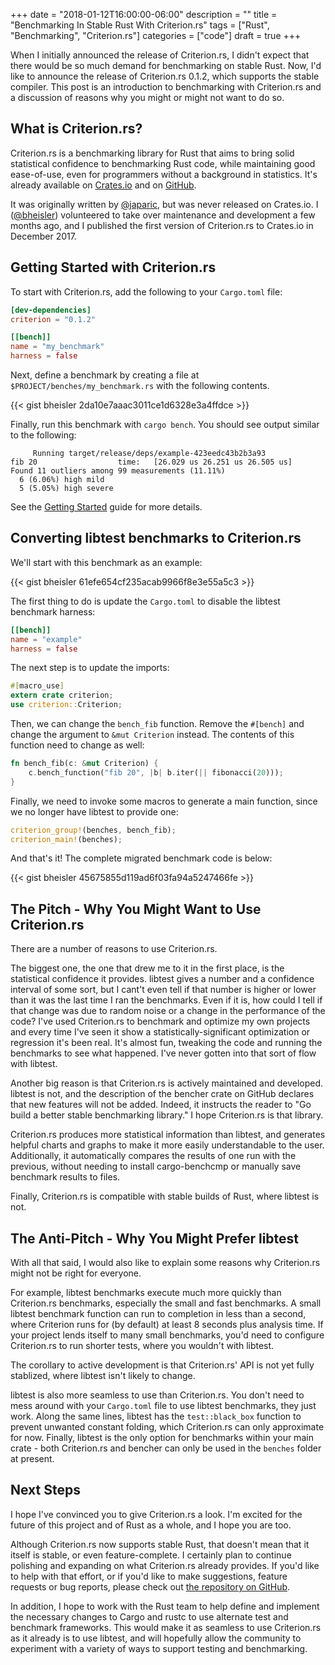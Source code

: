+++
date = "2018-01-12T16:00:00-06:00"
description = ""
title = "Benchmarking In Stable Rust With Criterion.rs"
tags = ["Rust", "Benchmarking", "Criterion.rs"]
categories = ["code"]
draft = true
+++

When I initially announced the release of Criterion.rs, I didn't expect that
there would be so much demand for benchmarking on stable Rust. Now, I'd like to
announce the release of Criterion.rs 0.1.2, which supports the stable compiler.
This post is an introduction to benchmarking with Criterion.rs and a discussion
of reasons why you might or might not want to do so.

## What is Criterion.rs?

Criterion.rs is a benchmarking library for Rust that aims to bring solid
statistical confidence to benchmarking Rust code, while maintaining good
ease-of-use, even for programmers without a background in statistics. It's
already available on [Crates.io](https://crates.io/crates/criterion) and on
[GitHub](https://github.com/japaric/criterion.rs).

It was originally written by [@japaric](https://github.com/japaric/), but was
never released on Crates.io. I ([@bheisler](https://github.com/bheisler))
volunteered to take over maintenance and development a few months ago, and I
published the first version of Criterion.rs to Crates.io in December 2017.

## Getting Started with Criterion.rs

To start with Criterion.rs, add the following to your `Cargo.toml` file:

```toml
[dev-dependencies]
criterion = "0.1.2"

[[bench]]
name = "my_benchmark"
harness = false
```

Next, define a benchmark by creating a file at `$PROJECT/benches/my_benchmark.rs` with the following contents.

{{< gist bheisler 2da10e7aaac3011ce1d6328e3a4ffdce >}}

Finally, run this benchmark with `cargo bench`. You should see output similar to the following:

```
     Running target/release/deps/example-423eedc43b2b3a93
fib 20                  time:   [26.029 us 26.251 us 26.505 us]
Found 11 outliers among 99 measurements (11.11%)
  6 (6.06%) high mild
  5 (5.05%) high severe
```

See the [Getting Started](https://japaric.github.io/criterion.rs/book/getting_started.html) guide for more details.


## Converting libtest benchmarks to Criterion.rs

We'll start with this benchmark as an example:

{{< gist bheisler 61efe654cf235acab9966f8e3e55a5c3 >}}

The first thing to do is update the `Cargo.toml` to disable the libtest
benchmark harness:

```toml
[[bench]]
name = "example"
harness = false
```

The next step is to update the imports:

```rust
#[macro_use]
extern crate criterion;
use criterion::Criterion;
```

Then, we can change the `bench_fib` function. Remove the `#[bench]` and change
the argument to `&mut Criterion` instead. The contents of this function need to
change as well:

```rust
fn bench_fib(c: &mut Criterion) {
    c.bench_function("fib 20", |b| b.iter(|| fibonacci(20)));
}
```

Finally, we need to invoke some macros to generate a main function, since we
no longer have libtest to provide one:

```rust
criterion_group!(benches, bench_fib);
criterion_main!(benches);
```

And that's it! The complete migrated benchmark code is below:

{{< gist bheisler 45675855d119ad6f03fa94a5247466fe >}}

## The Pitch - Why You Might Want to Use Criterion.rs

There are a number of reasons to use Criterion.rs.

The biggest one, the one that drew me to it in the first place, is the
statistical confidence it provides. libtest gives a number and a confidence
interval of some sort, but I cant't even tell if that number is higher or
lower than it was the last time I ran the benchmarks. Even if it is, how could
I tell if that change was due to random noise or a change in the performance of
the code? I've used Criterion.rs to benchmark and optimize my own projects and
every time I've seen it show a statistically-significant optimization or
regression it's been real. It's almost fun, tweaking the code and running the
benchmarks to see what happened. I've never gotten into that sort of flow with
libtest.

Another big reason is that Criterion.rs is actively maintained and developed.
libtest is not, and the description of the bencher crate on GitHub declares
that new features will not be added. Indeed, it instructs the reader to "Go
build a better stable benchmarking library." I hope Criterion.rs is that
library.

Criterion.rs produces more statistical information than libtest, and generates
helpful charts and graphs to make it more easily understandable to the user.
Additionally, it automatically compares the results of one run with the
previous, without needing to install cargo-benchcmp or manually save benchmark
results to files.

Finally, Criterion.rs is compatible with stable builds of Rust, where libtest is
not.

## The Anti-Pitch - Why You Might Prefer libtest

With all that said, I would also like to explain some reasons why Criterion.rs
might not be right for everyone.

For example, libtest benchmarks execute much more quickly than
Criterion.rs benchmarks, especially the small and fast benchmarks. A small
libtest benchmark function can run to completion in less than a second, where
Criterion runs for (by default) at least 8 seconds plus analysis time. If your
project lends itself to many small benchmarks, you'd need to configure
Criterion.rs to run shorter tests, where you wouldn't with libtest.

The corollary to active development is that Criterion.rs' API is not yet fully
stablized, where libtest isn't likely to change.

libtest is also more seamless to use than Criterion.rs. You don't need to mess
around with your `Cargo.toml` file to use libtest benchmarks, they just work.
Along the same lines, libtest has the `test::black_box` function to prevent
unwanted constant folding, which Criterion.rs can only approximate for now.
Finally, libtest is the only option for benchmarks within your main crate -
both Criterion.rs and bencher can only be used in the `benches` folder at
present.

## Next Steps

I hope I've convinced you to give Criterion.rs a look. I'm excited for the
future of this project and of Rust as a whole, and I hope you are too.

Although Criterion.rs now supports stable Rust, that doesn't mean that it
itself is stable, or even feature-complete. I certainly plan to continue
polishing and expanding on what Criterion.rs already provides. If you'd like to
help with that effort, or if you'd like to make suggestions, feature requests
or bug reports, please check out [the repository on
GitHub](https://github.com/japaric/criterion.rs).

In addition, I hope to work with the Rust team to help define and implement the
necessary changes to Cargo and rustc to use alternate test and benchmark
frameworks. This would make it as seamless to use Criterion.rs as it already is
to use libtest, and will hopefully allow the community to experiment with a
variety of ways to support testing and benchmarking.